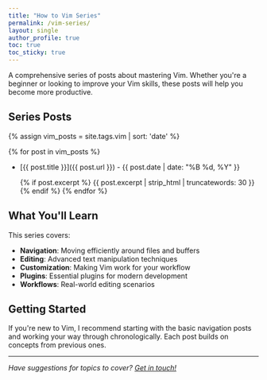 ```yaml
---
title: "How to Vim Series"
permalink: /vim-series/
layout: single
author_profile: true
toc: true
toc_sticky: true
---
```


A comprehensive series of posts about mastering Vim. Whether you're a beginner or looking to improve your Vim skills, these posts will help you become more productive.

## Series Posts

{% assign vim_posts = site.tags.vim | sort: 'date' %}

{% for post in vim_posts %}
- [{{ post.title }}]({{ post.url }}) - {{ post.date | date: "%B %d, %Y" }}
  
  {% if post.excerpt %}
  {{ post.excerpt | strip_html | truncatewords: 30 }}
  {% endif %}
{% endfor %}

## What You'll Learn

This series covers:

- **Navigation**: Moving efficiently around files and buffers
- **Editing**: Advanced text manipulation techniques  
- **Customization**: Making Vim work for your workflow
- **Plugins**: Essential plugins for modern development
- **Workflows**: Real-world editing scenarios

## Getting Started

If you're new to Vim, I recommend starting with the basic navigation posts and working your way through chronologically. Each post builds on concepts from previous ones.

---

*Have suggestions for topics to cover? [Get in touch!](/contact/)* 